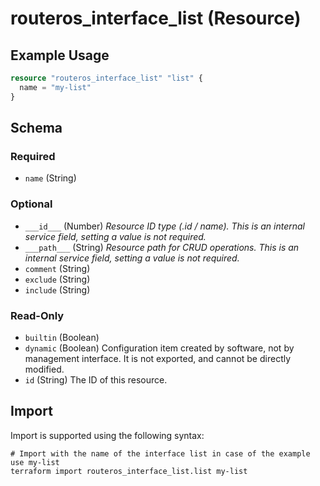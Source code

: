 # routeros_interface_list (Resource)


## Example Usage
```terraform
resource "routeros_interface_list" "list" {
  name = "my-list"
}
```

<!-- schema generated by tfplugindocs -->
## Schema

### Required

- `name` (String)

### Optional

- `___id___` (Number) <em>Resource ID type (.id / name). This is an internal service field, setting a value is not required.</em>
- `___path___` (String) <em>Resource path for CRUD operations. This is an internal service field, setting a value is not required.</em>
- `comment` (String)
- `exclude` (String)
- `include` (String)

### Read-Only

- `builtin` (Boolean)
- `dynamic` (Boolean) Configuration item created by software, not by management interface. It is not exported, and cannot be directly modified.
- `id` (String) The ID of this resource.

## Import
Import is supported using the following syntax:
```shell
# Import with the name of the interface list in case of the example use my-list
terraform import routeros_interface_list.list my-list
```
